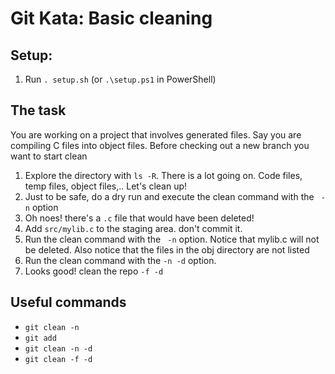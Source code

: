 # Git Kata: Basic cleaning

## Setup:

1. Run `. setup.sh` (or `.\setup.ps1` in PowerShell)

## The task
You are working on a project that involves generated files.  Say you are compiling C files into object files. Before checking out a new branch you want to start clean

1. Explore the directory with `ls -R`. There is a lot going on.  Code files, temp files, object files,..  Let's clean up!
2. Just to be safe, do a dry run and execute the clean command with the ` -n` option
3. Oh noes!  there's a `.c` file that would have been deleted!
4. Add `src/mylib.c` to the staging area. don't commit it.
5. Run the clean command with the ` -n` option. Notice that mylib.c will not be deleted. Also notice that the files in the obj directory are not listed
6. Run the clean command with the ` -n -d ` option.
7. Looks good! clean the repo ` -f -d `

## Useful commands
- `git clean -n`
- `git add`
- `git clean -n -d`
- `git clean -f -d`
